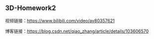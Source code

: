 3D-Homework2
---
视频链接：https://www.bilibili.com/video/av80357621

博客链接：https://blog.csdn.net/qiao_zhang/article/details/103606570
